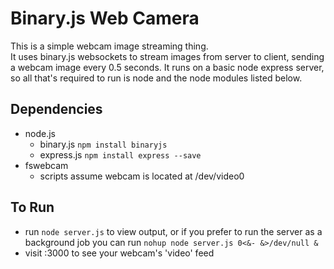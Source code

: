 # Binary.js Web Camera 
This is a simple webcam image streaming thing.  
It uses binary.js websockets to stream images from server to client, sending a webcam image every 0.5 seconds.
It runs on a basic node express server, so all that's required to run is node and the node modules listed below.

## Dependencies
- node.js
  - binary.js `npm install binaryjs`
  - express.js `npm install express --save`  
- fswebcam  
  - scripts assume webcam is located at /dev/video0

## To Run
- run `node server.js` to view output, or if you prefer to run the server as a background job you can run `nohup node server.js 0<&- &>/dev/null &`
- visit <server-ip>:3000 to see your webcam's 'video' feed

